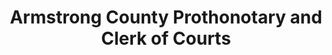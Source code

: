 ---
layout: repo
title: "Armstrong County Prothonotary and Clerk of Courts"
id: 14311
permalink: repos/14311/
---